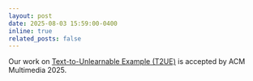 ```yaml
---
layout: post
date: 2025-08-03 15:59:00-0400
inline: true
related_posts: false
---
```


Our work on [Text-to-Unlearnable Example (T2UE)]() is accepted by ACM Multimedia 2025.
